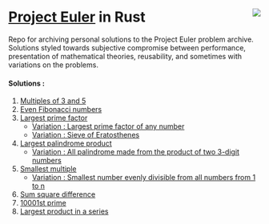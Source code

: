# [Project Euler](https://projecteuler.net/) in Rust <img align="right" src="https://projecteuler.net/profile/arwinneil.png#1">


Repo for archiving personal solutions to the Project Euler problem archive. Solutions styled towards subjective compromise between performance, presentation of mathematical theories, reusability, and sometimes with variations on the problems. 

#### Solutions : 
1. [Multiples of 3 and 5](1/multiples_of_3_and_5.rs)
2. [Even Fibonacci numbers](2/even_fabionacci_numbers.rs)
3. [Largest prime factor](3/largest_prime_factor.rs)
    - [Variation : Largest prime factor of any number](3/variation_largest_prime_factor_any_number.rs) 
    - [Variation : Sieve of Eratosthenes](3/variation_sieve_of_eratosthenes.rs)
4. [Largest palindrome product](4/largest_palindrome_product.rs)
    - [Variation : All palindrome made from the product of two 3-digit numbers](4/variation_palindromes_product_of_2_three_digit_numbers.rs
)
5. [Smallest multiple](5/smallest_multiple.rs)
    - [Variation : Smallest number evenly divisible from all numbers from 1 to n](5/variation_smallest_num_divisible_1_n.rs)
6. [Sum square difference](6/sum_square_difference.rs)
7. [10001st prime](7/10001st_prime.rs)
8. [Largest product in a series](8/largest_product_in_a_series.rs)
